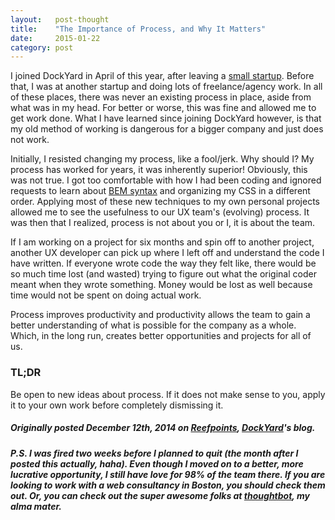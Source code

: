 ```yaml
---
layout:   post-thought
title:    "The Importance of Process, and Why It Matters"
date:     2015-01-22
category: post
---
```


I joined DockYard in April of this year, after leaving a [small startup](http://gapelia.com). Before that, I was at another startup and doing lots of freelance/agency work. In all of these places, there was never an existing process in place, aside from what was in my head. For better or worse, this was fine and allowed me to get work done. What I have learned since joining DockYard however, is that my old method of working is dangerous for a bigger company and just does not work.

<!--/ ad /-->

Initially, I resisted changing my process, like a fool/jerk. Why should I? My process has worked for years, it was inherently superior! Obviously, this was not true. I got too comfortable with how I had been coding and ignored requests to learn about [BEM syntax](http://csswizardry.com/2013/01/mindbemding-getting-your-head-round-bem-syntax) and organizing my CSS in a different order. Applying most of these new techniques to my own personal projects allowed me to see the usefulness to our UX team's (evolving) process. It was then that I realized, process is not about you or I, it is about the team.

If I am working on a project for six months and spin off to another project, another UX developer can pick up where I left off and understand the code I have written. If everyone wrote code the way they felt like, there would be so much time lost (and wasted) trying to figure out what the original coder meant when they wrote something. Money would be lost as well because time would not be spent on doing actual work.

Process improves productivity and productivity allows the team to gain a better understanding of what is possible for the company as a whole. Which, in the long run, creates better opportunities and projects for all of us.

### TL;DR

Be open to new ideas about process. If it does not make sense to you, apply it to your own work before completely dismissing it.

##### Originally posted December 12th, 2014 on [Reefpoints](http://reefpoints.dockyard.com/2014/12/12/importance-of-process.html), [DockYard](http://dockyard.com)'s blog.
##### P.S. I was fired two weeks before I planned to quit (the month after I posted this actually, haha). Even though I moved on to a better, more lucrative opportunity, I still have love for 98% of the team there. If you are looking to work with a web consultancy in Boston, you should check them out. Or, you can check out the super awesome folks at [thoughtbot](https://thoughtbot.com), my alma mater.